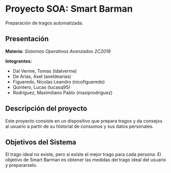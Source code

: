 # Proyecto SOA: Smart Barman
Preparación de tragos automatizada.
## Presentación

**Materia:** *Sistemas Operativos Avanzados 2C2019*

**Integrantes:**
 - Dal Verme, Tomas (tdalverme)
 - De Arias, Axel (axeldearias)
 - Figueredo, Nicolas Leandro (nicofigueredo)
 - Quintero, Lucas (lucasq95)
 - Rodriguez, Maximiliano Pablo (maxiprodriguez)
 
 ## Descripción del proyecto
 Este proyecto consiste en un dispositivo que prepara tragos y da consejos al usuario a partir de su historial de consumos y sus datos personales.
 ## Objetivos del Sistema
 El trago ideal no existe, pero si existe el mejor trago para cada persona. El objetivo de Smart Barman es obtener las medidas del trago ideal del usuario y prepararselo.
 
